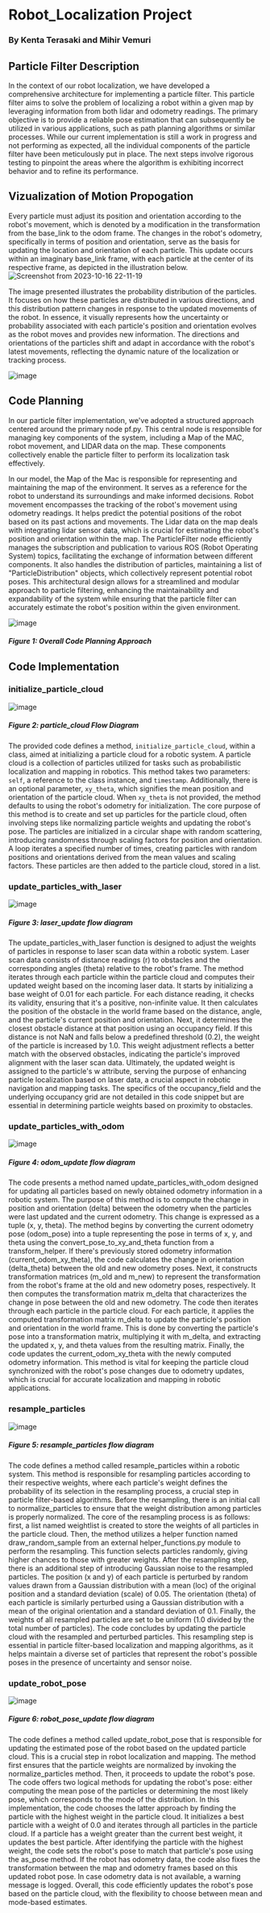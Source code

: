 # Robot_Localization Project
### By Kenta Terasaki and Mihir Vemuri

## Particle Filter Description

In the context of our robot localization, we have developed a comprehensive architecture for implementing a particle filter. This particle filter aims to solve the problem of localizing a robot within a given map by leveraging information from both lidar and odometry readings. The primary objective is to provide a reliable pose estimation that can subsequently be utilized in various applications, such as path planning algorithms or similar processes. While our current implementation is still a work in progress and not performing as expected, all the individual components of the particle filter have been meticulously put in place. The next steps involve rigorous testing to pinpoint the areas where the algorithm is exhibiting incorrect behavior and to refine its performance.

## Vizualization of Motion Propogation
Every particle must adjust its position and orientation according to the robot's movement, which is denoted by a modification in the transformation from the base_link to the odom frame. The changes in the robot's odometry, specifically in terms of position and orientation, serve as the basis for updating the location and orientation of each particle. This update occurs within an imaginary base_link frame, with each particle at the center of its respective frame, as depicted in the illustration below.
![Screenshot from 2023-10-16 22-11-19](https://github.com/MihirV17/robot_localization/assets/123433158/41c862f6-74bb-468e-86b8-19f2c3605e8c)

The image presented illustrates the probability distribution of the particles. It focuses on how these particles are distributed in various directions, and this distribution pattern changes in response to the updated movements of the robot. In essence, it visually represents how the uncertainty or probability associated with each particle's position and orientation evolves as the robot moves and provides new information. The directions and orientations of the particles shift and adapt in accordance with the robot's latest movements, reflecting the dynamic nature of the localization or tracking process.

![image](https://github.com/MihirV17/robot_localization/assets/123433158/8f058b29-32b7-4366-82a8-e64cf30b4aaf)


## Code Planning
In our particle filter implementation, we've adopted a structured approach centered around the primary node pf.py. This central node is responsible for managing key components of the system, including a Map of the MAC, robot movement, and LIDAR data on the map. These components collectively enable the particle filter to perform its localization task effectively.

In our model, the Map of the Mac is responsible for representing and maintaining the map of the environment. It serves as a reference for the robot to understand its surroundings and make informed decisions. Robot movement encompasses the tracking of the robot's movement using odometry readings. It helps predict the potential positions of the robot based on its past actions and movements. The Lidar data on the map deals with integrating lidar sensor data, which is crucial for estimating the robot's position and orientation within the map. The ParticleFilter node efficiently manages the subscription and publication to various ROS (Robot Operating System) topics, facilitating the exchange of information between different components. It also handles the distribution of particles, maintaining a list of "ParticleDistribution" objects, which collectively represent potential robot poses. This architectural design allows for a streamlined and modular approach to particle filtering, enhancing the maintainability and expandability of the system while ensuring that the particle filter can accurately estimate the robot's position within the given environment.

![image](https://github.com/MihirV17/robot_localization/assets/123433158/9720f5a2-0bbe-40bb-8ec1-2fbfae77d412)
##### Figure 1: Overall Code Planning Approach

## Code Implementation
### initialize_particle_cloud
![image](https://github.com/MihirV17/robot_localization/assets/123433158/39a3a4c1-7cde-4b14-be7b-697364f1eba3)
##### Figure 2: particle_cloud Flow Diagram 
The provided code defines a method, `initialize_particle_cloud`, within a class, aimed at initializing a particle cloud for a robotic system. A particle cloud is a collection of particles utilized for tasks such as probabilistic localization and mapping in robotics. This method takes two parameters: `self`, a reference to the class instance, and `timestamp`. Additionally, there is an optional parameter, `xy_theta`, which signifies the mean position and orientation of the particle cloud. When `xy_theta` is not provided, the method defaults to using the robot's odometry for initialization. The core purpose of this method is to create and set up particles for the particle cloud, often involving steps like normalizing particle weights and updating the robot's pose. The particles are initialized in a circular shape with random scattering, introducing randomness through scaling factors for position and orientation. A loop iterates a specified number of times, creating particles with random positions and orientations derived from the mean values and scaling factors. These particles are then added to the particle cloud, stored in a list.

### update_particles_with_laser
![image](https://github.com/MihirV17/robot_localization/assets/123433158/328edf99-338c-4193-bd3c-74ba84610974)
##### Figure 3: laser_update flow diagram
The update_particles_with_laser function is designed to adjust the weights of particles in response to laser scan data within a robotic system. Laser scan data consists of distance readings (r) to obstacles and the corresponding angles (theta) relative to the robot's frame. The method iterates through each particle within the particle cloud and computes their updated weight based on the incoming laser data. It starts by initializing a base weight of 0.01 for each particle. For each distance reading, it checks its validity, ensuring that it's a positive, non-infinite value. It then calculates the position of the obstacle in the world frame based on the distance, angle, and the particle's current position and orientation. Next, it determines the closest obstacle distance at that position using an occupancy field. If this distance is not NaN and falls below a predefined threshold (0.2), the weight of the particle is increased by 1.0. This weight adjustment reflects a better match with the observed obstacles, indicating the particle's improved alignment with the laser scan data. Ultimately, the updated weight is assigned to the particle's w attribute, serving the purpose of enhancing particle localization based on laser data, a crucial aspect in robotic navigation and mapping tasks. The specifics of the occupancy_field and the underlying occupancy grid are not detailed in this code snippet but are essential in determining particle weights based on proximity to obstacles.

### update_particles_with_odom
![image](https://github.com/MihirV17/robot_localization/assets/123433158/8bcf53f7-ec10-42e8-bae6-711591d8cf40)
##### Figure 4: odom_update flow diagram
The code presents a method named update_particles_with_odom designed for updating all particles based on newly obtained odometry information in a robotic system. The purpose of this method is to compute the change in position and orientation (delta) between the odometry when the particles were last updated and the current odometry. This change is expressed as a tuple (x, y, theta). The method begins by converting the current odometry pose (odom_pose) into a tuple representing the pose in terms of x, y, and theta using the convert_pose_to_xy_and_theta function from a transform_helper. If there's previously stored odometry information (current_odom_xy_theta), the code calculates the change in orientation (delta_theta) between the old and new odometry poses. Next, it constructs transformation matrices (m_old and m_new) to represent the transformation from the robot's frame at the old and new odometry poses, respectively. It then computes the transformation matrix m_delta that characterizes the change in pose between the old and new odometry. The code then iterates through each particle in the particle cloud. For each particle, it applies the computed transformation matrix m_delta to update the particle's position and orientation in the world frame. This is done by converting the particle's pose into a transformation matrix, multiplying it with m_delta, and extracting the updated x, y, and theta values from the resulting matrix. Finally, the code updates the current_odom_xy_theta with the newly computed odometry information. This method is vital for keeping the particle cloud synchronized with the robot's pose changes due to odometry updates, which is crucial for accurate localization and mapping in robotic applications.

### resample_particles
![image](https://github.com/MihirV17/robot_localization/assets/123433158/194e49d6-1959-4b4d-bbb3-1501a50fb271)
##### Figure 5: resample_particles flow diagram
The code defines a method called resample_particles within a robotic system. This method is responsible for resampling particles according to their respective weights, where each particle's weight defines the probability of its selection in the resampling process, a crucial step in particle filter-based algorithms. Before the resampling, there is an initial call to normalize_particles to ensure that the weight distribution among particles is properly normalized. The core of the resampling process is as follows: first, a list named weightlist is created to store the weights of all particles in the particle cloud. Then, the method utilizes a helper function named draw_random_sample from an external helper_functions.py module to perform the resampling. This function selects particles randomly, giving higher chances to those with greater weights. After the resampling step, there is an additional step of introducing Gaussian noise to the resampled particles. The position (x and y) of each particle is perturbed by random values drawn from a Gaussian distribution with a mean (loc) of the original position and a standard deviation (scale) of 0.05. The orientation (theta) of each particle is similarly perturbed using a Gaussian distribution with a mean of the original orientation and a standard deviation of 0.1. Finally, the weights of all resampled particles are set to be uniform (1.0 divided by the total number of particles). The code concludes by updating the particle cloud with the resampled and perturbed particles. This resampling step is essential in particle filter-based localization and mapping algorithms, as it helps maintain a diverse set of particles that represent the robot's possible poses in the presence of uncertainty and sensor noise.

### update_robot_pose
![image](https://github.com/MihirV17/robot_localization/assets/123433158/a0a509ab-ea5b-4257-94cb-4e07e516dfe3)
##### Figure 6: robot_pose_update flow diagram
The code defines a method called update_robot_pose that is responsible for updating the estimated pose of the robot based on the updated particle cloud. This is a crucial step in robot localization and mapping. The method first ensures that the particle weights are normalized by invoking the normalize_particles method. Then, it proceeds to update the robot's pose. The code offers two logical methods for updating the robot's pose: either computing the mean pose of the particles or determining the most likely pose, which corresponds to the mode of the distribution. In this implementation, the code chooses the latter approach by finding the particle with the highest weight in the particle cloud. It initializes a best particle with a weight of 0.0 and iterates through all particles in the particle cloud. If a particle has a weight greater than the current best weight, it updates the best particle. After identifying the particle with the highest weight, the code sets the robot's pose to match that particle's pose using the as_pose method. If the robot has odometry data, the code also fixes the transformation between the map and odometry frames based on this updated robot pose. In case odometry data is not available, a warning message is logged. Overall, this code efficiently updates the robot's pose based on the particle cloud, with the flexibility to choose between mean and mode-based estimates.
